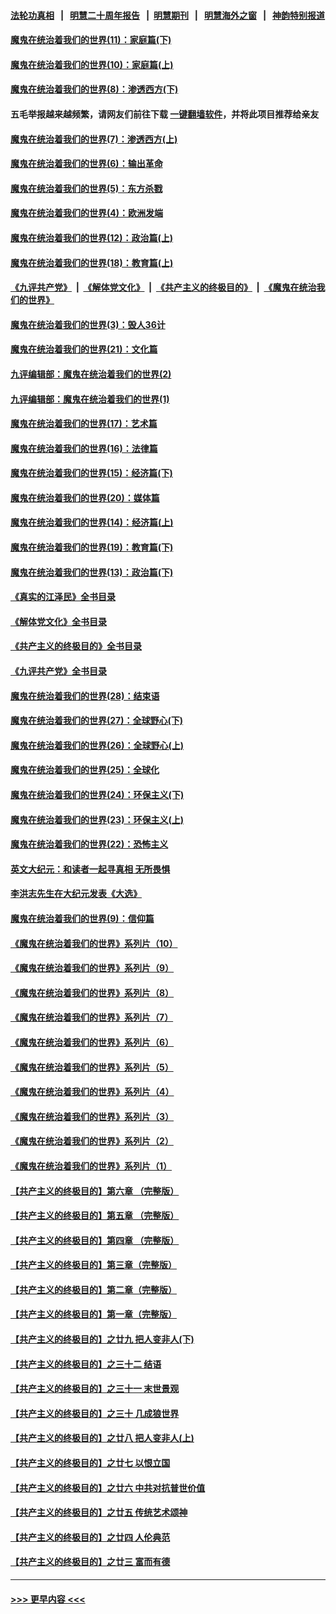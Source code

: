 #### [法轮功真相](https://github.com/gfw-breaker/truth/blob/master/README.md?t=0) &nbsp;&nbsp;|&nbsp;&nbsp; [明慧二十周年报告](https://github.com/gfw-breaker/mh-reports/blob/master/README.md?t=0) &nbsp;&nbsp;|&nbsp;&nbsp;[明慧期刊](https://github.com/gfw-breaker/mh-qikan) &nbsp;&nbsp;|&nbsp;&nbsp; [明慧海外之窗](https://github.com/gfw-breaker/mh-news/blob/master/README.md?t=0) &nbsp;&nbsp;|&nbsp;&nbsp; [神韵特别报道](https://github.com/gfw-breaker/mh-news/blob/master/shenyun.md?t=0)
#### [魔鬼在统治着我们的世界(11)：家庭篇(下)](../pages/nsc422/n10440961.md?t=01200343) 
#### [魔鬼在统治着我们的世界(10)：家庭篇(上)](../pages/nsc422/n10435448.md?t=01200343) 
#### [魔鬼在统治着我们的世界(8)：渗透西方(下)](../pages/nsc422/n10429603.md?t=01200343) 
#### 五毛举报越来越频繁，请网友们前往下载 [一键翻墙软件](https://github.com/gfw-breaker/ssr-accounts)，并将此项目推荐给亲友
#### [魔鬼在统治着我们的世界(7)：渗透西方(上)](../pages/nsc422/n10426013.md?t=01200343) 
#### [魔鬼在统治着我们的世界(6)：输出革命](../pages/nsc422/n10421536.md?t=01200343) 
#### [魔鬼在统治着我们的世界(5)：东方杀戮](../pages/nsc422/n10417707.md?t=01200343) 
#### [魔鬼在统治着我们的世界(4)：欧洲发端](../pages/nsc422/n10414890.md?t=01200343) 
#### [魔鬼在统治着我们的世界(12)：政治篇(上)](../pages/nsc422/n10444576.md?t=01200343) 
#### [魔鬼在统治着我们的世界(18)：教育篇(上)](../pages/nsc422/n10526970.md?t=01200343) 
#### [《九评共产党》](https://github.com/begood0513/9ping.md/blob/master/README.md) &nbsp;|&nbsp; [《解体党文化》](../../../../jtdwh.md/blob/master/README.md)  &nbsp;|&nbsp; [《共产主义的终极目的》](../../../../gczydzjmd.md/blob/master/README.md) &nbsp;|&nbsp; [《魔鬼在统治我们的世界》](../../../../mgztzwmdsj.md/blob/master/README.md) 
#### [魔鬼在统治着我们的世界(3)：毁人36计](../pages/nsc422/n10411583.md?t=01200343) 
#### [魔鬼在统治着我们的世界(21)：文化篇](../pages/nsc422/n10597706.md?t=01200343) 
#### [九评编辑部：魔鬼在统治着我们的世界(2)](../pages/nsc422/n10410036.md?t=01200343) 
#### [九评编辑部：魔鬼在统治着我们的世界(1)](../pages/nsc422/n10406825.md?t=01200343) 
#### [魔鬼在统治着我们的世界(17)：艺术篇](../pages/nsc422/n10499093.md?t=01200343) 
#### [魔鬼在统治着我们的世界(16)：法律篇](../pages/nsc422/n10485969.md?t=01200343) 
#### [魔鬼在统治着我们的世界(15)：经济篇(下)](../pages/nsc422/n10469975.md?t=01200343) 
#### [魔鬼在统治着我们的世界(20)：媒体篇](../pages/nsc422/n10586579.md?t=01200343) 
#### [魔鬼在统治着我们的世界(14)：经济篇(上)](../pages/nsc422/n10457370.md?t=01200343) 
#### [魔鬼在统治着我们的世界(19)：教育篇(下)](../pages/nsc422/n10564808.md?t=01200343) 
#### [魔鬼在统治着我们的世界(13)：政治篇(下)](../pages/nsc422/n10448270.md?t=01200343) 
#### [《真实的江泽民》全书目录](../pages/nsc422/n13721399.md?t=01200343) 
#### [《解体党文化》全书目录](../pages/nsc422/n13721157.md?t=01200343) 
#### [《共产主义的终极目的》全书目录](../pages/nsc422/n13721048.md?t=01200343) 
#### [《九评共产党》全书目录](../pages/nsc422/n13708085.md?t=01200343) 
#### [魔鬼在统治着我们的世界(28)：结束语](../pages/nsc422/n10936246.md?t=01200343) 
#### [魔鬼在统治着我们的世界(27)：全球野心(下)](../pages/nsc422/n10928319.md?t=01200343) 
#### [魔鬼在统治着我们的世界(26)：全球野心(上)](../pages/nsc422/n10900318.md?t=01200343) 
#### [魔鬼在统治着我们的世界(25)：全球化](../pages/nsc422/n10788205.md?t=01200343) 
#### [魔鬼在统治着我们的世界(24)：环保主义(下)](../pages/nsc422/n10695307.md?t=01200343) 
#### [魔鬼在统治着我们的世界(23)：环保主义(上)](../pages/nsc422/n10688613.md?t=01200343) 
#### [魔鬼在统治着我们的世界(22)：恐怖主义](../pages/nsc422/n10614727.md?t=01200343) 
#### [英文大纪元：和读者一起寻真相 无所畏惧](../pages/nsc422/n12542027.md?t=01200343) 
#### [李洪志先生在大纪元发表《大选》](../pages/nsc422/n12534746.md?t=01200343) 
#### [魔鬼在统治着我们的世界(9)：信仰篇](../pages/nsc422/n10432159.md?t=01200343) 
#### [《魔鬼在统治着我们的世界》系列片（10）](../pages/nsc422/n12292670.md?t=01200343) 
#### [《魔鬼在统治着我们的世界》系列片（9）](../pages/nsc422/n12290859.md?t=01200343) 
#### [《魔鬼在统治着我们的世界》系列片（8）](../pages/nsc422/n12287445.md?t=01200343) 
#### [《魔鬼在统治着我们的世界》系列片（7）](../pages/nsc422/n12283425.md?t=01200343) 
#### [《魔鬼在统治着我们的世界》系列片（6）](../pages/nsc422/n12282314.md?t=01200343) 
#### [《魔鬼在统治着我们的世界》系列片（5）](../pages/nsc422/n12281419.md?t=01200343) 
#### [《魔鬼在统治着我们的世界》系列片（4）](../pages/nsc422/n12274024.md?t=01200343) 
#### [《魔鬼在统治着我们的世界》系列片（3）](../pages/nsc422/n12271322.md?t=01200343) 
#### [《魔鬼在统治着我们的世界》系列片（2）](../pages/nsc422/n12269049.md?t=01200343) 
#### [《魔鬼在统治着我们的世界》系列片（1）](../pages/nsc422/n12267575.md?t=01200343) 
#### [【共产主义的终极目的】第六章 （完整版）](../pages/nsc422/n11428913.md?t=01200343) 
#### [【共产主义的终极目的】第五章 （完整版）](../pages/nsc422/n11428912.md?t=01200343) 
#### [【共产主义的终极目的】第四章 （完整版）](../pages/nsc422/n11428907.md?t=01200343) 
#### [【共产主义的终极目的】第三章（完整版）](../pages/nsc422/n11428848.md?t=01200343) 
#### [【共产主义的终极目的】第二章（完整版）](../pages/nsc422/n11428831.md?t=01200343) 
#### [【共产主义的终极目的】第一章（完整版）](../pages/nsc422/n11417651.md?t=01200343) 
#### [【共产主义的终极目的】之廿九 把人变非人(下)](../pages/nsc422/n11344140.md?t=01200343) 
#### [【共产主义的终极目的】之三十二 结语](../pages/nsc422/n11360535.md?t=01200343) 
#### [【共产主义的终极目的】之三十一 末世景观](../pages/nsc422/n11351129.md?t=01200343) 
#### [【共产主义的终极目的】之三十 几成狼世界](../pages/nsc422/n11348280.md?t=01200343) 
#### [【共产主义的终极目的】之廿八 把人变非人(上)](../pages/nsc422/n11340492.md?t=01200343) 
#### [【共产主义的终极目的】之廿七 以恨立国](../pages/nsc422/n11336944.md?t=01200343) 
#### [【共产主义的终极目的】之廿六 中共对抗普世价值](../pages/nsc422/n11324785.md?t=01200343) 
#### [【共产主义的终极目的】之廿五 传统艺术颂神](../pages/nsc422/n11296396.md?t=01200343) 
#### [【共产主义的终极目的】之廿四 人伦典范](../pages/nsc422/n11296397.md?t=01200343) 
#### [【共产主义的终极目的】之廿三 富而有德](../pages/nsc422/n11283598.md?t=01200343) 

----
#### [ >>> 更早内容 <<< ](../indexes/nsc422-earlier.md)
